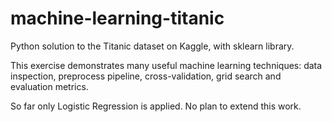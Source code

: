 # machine-learning-titanic
Python solution to the Titanic dataset on Kaggle, with sklearn library.

This exercise demonstrates many useful machine learning techniques: data inspection, preprocess pipeline, cross-validation, grid search and evaluation metrics.

So far only Logistic Regression is applied. No plan to extend this work.
